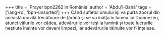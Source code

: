 +++
title = 'Prayer bpn2262 in România'
author = 'Abdu'l-Bahá'
tags = ['lang-ro', 'bpn-unsorted']
+++
Când sufletul omului îşi va purta zborul din această movilă trecătoare de ţărână şi se va înălţa în lumea lui Dumnezeu, atunci vălurile vor cădea, adevărurile vor ieşi la lumină şi toate lucrurile neştiute înainte vor deveni limpezi, iar adevărurile tăinuite vor fi înţelese.
